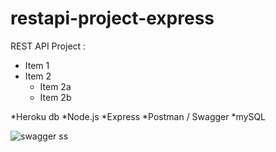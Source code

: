 # restapi-project-express

REST API Project :

* Item 1
* Item 2
  * Item 2a
  * Item 2b

*Heroku db
*Node.js
*Express
*Postman / Swagger
*mySQL

![swagger ss](https://user-images.githubusercontent.com/84691465/132614151-2ffd94a1-196f-4fcf-bfe9-c650bba2c819.png)

